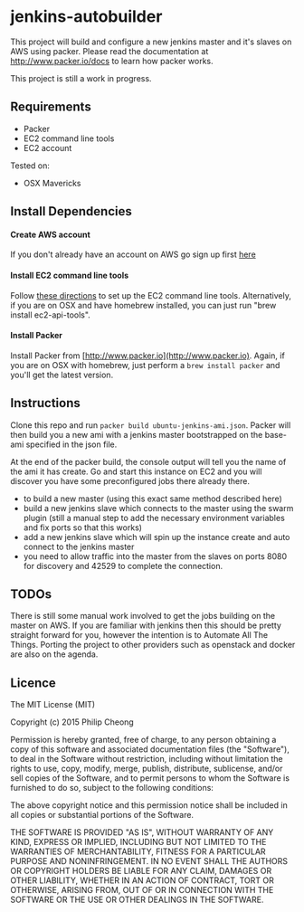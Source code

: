 jenkins-autobuilder
===================

This project will build and configure a new jenkins master and it's slaves on AWS using packer. Please read the documentation at http://www.packer.io/docs to learn how packer works.

This project is still a work in progress.

Requirements
------------
* Packer
* EC2 command line tools
* EC2 account

Tested on:
* OSX Mavericks

Install Dependencies
-------------------
#### Create AWS account
If you don't already have an account on AWS go sign up first [here](http://aws.amazon.com)
#### Install EC2 command line tools
Follow [these directions](http://docs.aws.amazon.com/AWSEC2/latest/CommandLineReference/set-up-ec2-cli-linux.html) to set up the EC2 command line tools. Alternatively, if you are on OSX and have homebrew installed, you can just run "brew install ec2-api-tools". 
#### Install Packer
Install Packer from [http://www.packer.io](http://www.packer.io). Again, if you are on OSX with homebrew, just perform a `brew install packer` and you'll get the latest version.

Instructions
-------------------
Clone this repo and run `packer build ubuntu-jenkins-ami.json`. Packer will then build you a new ami with a jenkins master bootstrapped on the base-ami specified in the json file.

At the end of the packer build, the console output will tell you the name of the ami it has create. Go and start this instance on EC2 and you will discover you have some preconfigured jobs there already there.
* to build a new master (using this exact same method described here)
* build a new jenkins slave which connects to the master using the swarm plugin (still a manual step to add the necessary environment variables and fix ports so that this works)
* add a new jenkins slave which will spin up the instance create and auto connect to the jenkins master
* you need to allow traffic into the master from the slaves on ports 8080 for discovery and 42529 to complete the connection.

TODOs
-------------------
There is still some manual work involved to get the jobs building on the master on AWS. If you are familiar with jenkins then this should be pretty straight forward for you, however the intention is to Automate All The Things.
Porting the project to other providers such as openstack and docker are also on the agenda.

Licence
-------------------
The MIT License (MIT)

Copyright (c) 2015 Philip Cheong

Permission is hereby granted, free of charge, to any person obtaining a copy
of this software and associated documentation files (the "Software"), to deal
in the Software without restriction, including without limitation the rights
to use, copy, modify, merge, publish, distribute, sublicense, and/or sell
copies of the Software, and to permit persons to whom the Software is
furnished to do so, subject to the following conditions:

The above copyright notice and this permission notice shall be included in all
copies or substantial portions of the Software.

THE SOFTWARE IS PROVIDED "AS IS", WITHOUT WARRANTY OF ANY KIND, EXPRESS OR
IMPLIED, INCLUDING BUT NOT LIMITED TO THE WARRANTIES OF MERCHANTABILITY,
FITNESS FOR A PARTICULAR PURPOSE AND NONINFRINGEMENT. IN NO EVENT SHALL THE
AUTHORS OR COPYRIGHT HOLDERS BE LIABLE FOR ANY CLAIM, DAMAGES OR OTHER
LIABILITY, WHETHER IN AN ACTION OF CONTRACT, TORT OR OTHERWISE, ARISING FROM,
OUT OF OR IN CONNECTION WITH THE SOFTWARE OR THE USE OR OTHER DEALINGS IN THE
SOFTWARE.
